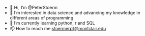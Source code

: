 - 👋 Hi, I’m @PeterStoerm
- 👀 I’m interested in data science and advancing my knowledge in different areas of programming
- 🌱 I’m currently learning python, r and SQL
- 📫 How to reach me stoermerp1@montclair.edu

<!---
PeterStoerm/PeterStoerm is a ✨ special ✨ repository because its `README.md` (this file) appears on your GitHub profile.
You can click the Preview link to take a look at your changes.
--->
